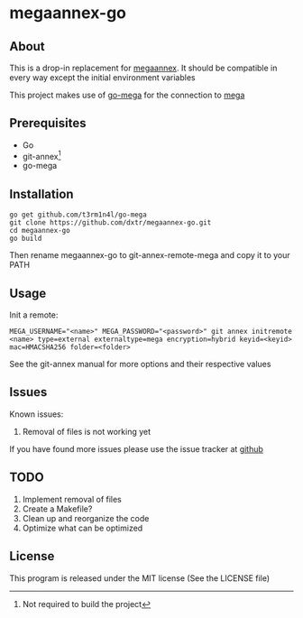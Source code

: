 # megaannex-go

## About
This is a drop-in replacement for [megaannex](https://github.com/TobiasTheViking/megaannex). It should be compatible in every way except the initial environment variables

This project makes use of [go-mega](https://github.com/t3rm1n4l/go-mega) for the connection to [mega](https://mega.co.nz)

## Prerequisites
* Go
* git-annex[^1]
* go-mega

[^1]: Not required to build the project

## Installation
    go get github.com/t3rm1n4l/go-mega
    git clone https://github.com/dxtr/megaannex-go.git
    cd megaannex-go
    go build

Then rename megaannex-go to git-annex-remote-mega and copy it to your PATH

## Usage
Init a remote:

`MEGA_USERNAME="<name>" MEGA_PASSWORD="<password>" git annex initremote <name> type=external externaltype=mega encryption=hybrid keyid=<keyid> mac=HMACSHA256 folder=<folder>
`

See the git-annex manual for more options and their respective values

## Issues
Known issues:

1. Removal of files is not working yet

If you have found more issues please use the issue tracker at [github](https://github.om/dxtr/megaannex-go)

## TODO
1. Implement removal of files
2. Create a Makefile?
3. Clean up and reorganize the code
4. Optimize what can be optimized

## License
This program is released under the MIT license (See the LICENSE file)

